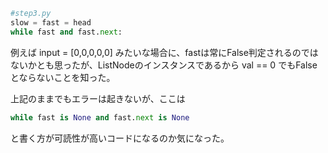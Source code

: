 ```python
#step3.py
slow = fast = head
while fast and fast.next:
```
例えば input = [0,0,0,0,0] みたいな場合に、fastは常にFalse判定されるのではないかとも思ったが、ListNodeのインスタンスであるから val == 0 でもFalseとならないことを知った。

上記のままでもエラーは起きないが、ここは
```python
while fast is None and fast.next is None
```
と書く方が可読性が高いコードになるのか気になった。